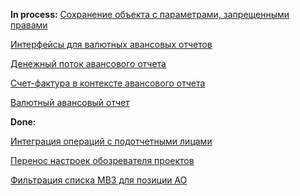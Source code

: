 **In process:**
[Сохранение объекта с параметрами, запрещенными правами](Сохранение%20объекта%20с%20параметрами,%20запрещенными%20правами.md)

[Интерфейсы для валютных авансовых отчетов](Интерфейсы%20для%20валютных%20авансовых%20отчетов.md)

[Денежный поток авансового отчета](Денежный%20поток%20авансового%20отчета.md)

[Счет-фактура в контексте авансового отчета](Счет-фактура%20в%20контексте%20авансового%20отчета.md)

[Валютный авансовый отчет](Валютный%20авансовый%20отчет.md)

**Done:**

[Интеграция операций с подотчетными лицами](Интеграция%20операций%20с%20подотчетными%20лицами.md)

[Перенос настроек обозревателя проектов](Перенос%20настроек%20обозревателя%20проектов.md)

[Фильтрация списка МВЗ для позиции АО](Фильтрация%20списка%20МВЗ%20для%20позиции%20АО.md)